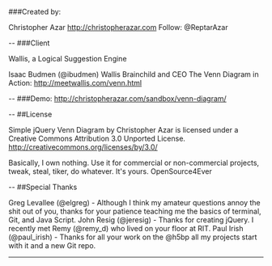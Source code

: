 ###Created by: 

Christopher Azar
http://christopherazar.com
Follow: @ReptarAzar

--
###Client

Wallis, a Logical Suggestion Engine

Isaac Budmen (@ibudmen) Wallis Brainchild and CEO
The Venn Diagram in Action: http://meetwallis.com/venn.html

--
###Demo:
http://christopherazar.com/sandbox/venn-diagram/

--
##License

Simple jQuery Venn Diagram by Christopher Azar is licensed under a Creative Commons Attribution 3.0 Unported License.
http://creativecommons.org/licenses/by/3.0/

Basically, I own nothing. Use it for commercial or non-commercial projects, tweak, steal, tiker, do whatever. It's yours. OpenSource4Ever

--
##Special Thanks

Greg Levallee (@elgreg) - Although I think my amateur questions annoy the shit out of you, thanks for your patience teaching me the basics of terminal, Git, and Java Script. 
John Resig (@jeresig) - Thanks for creating jQuery. I recently met Remy (@remy_d) who lived on your floor at RIT.
Paul Irish (@paul_irish) - Thanks for all your work on the @h5bp all my projects start with it and a new Git repo.

------------------------------ 
